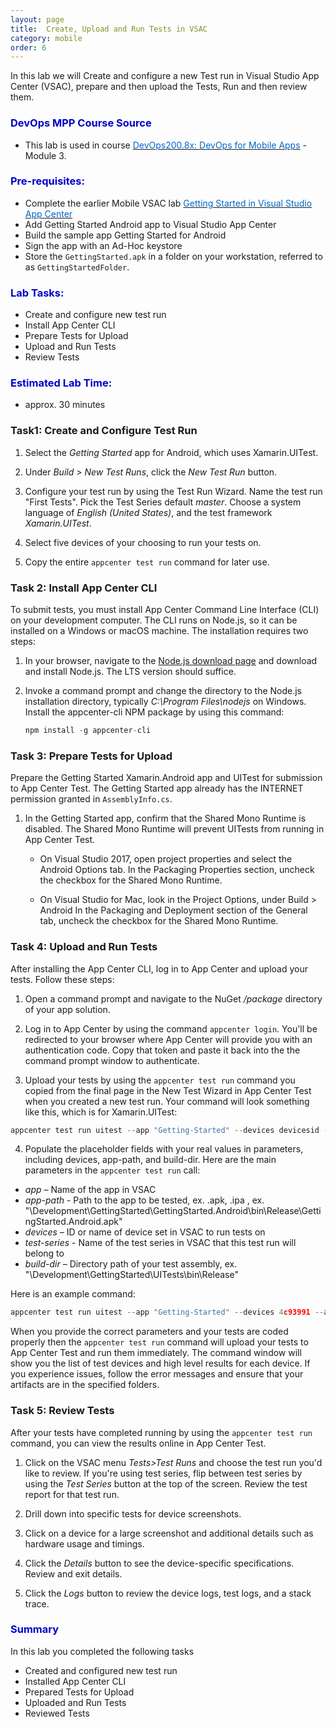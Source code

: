 ```yaml
---
layout: page
title:  Create, Upload and Run Tests in VSAC
category: mobile
order: 6
---
```



In this lab we will Create and configure a new Test run in Visual Studio App Center (VSAC), prepare and then upload the Tests, Run and then review them.


<h3><span style="color: #0000CD;">DevOps MPP Course Source </span></h3>

- This lab is used in course <a href="https://www.edx.org/course/devops-mobile-apps-microsoft-devops200-8x" target="_blank"><span style="color: #0066cc;" color="#0066cc">DevOps200.8x: DevOps for Mobile Apps</span></a> - Module 3.



<h3><span style="color: #0000CD;"> Pre-requisites:</span></h3>

- Complete the earlier Mobile VSAC lab <a href="http://microsoft.github.io/PartsUnlimited/mobile/200.8x-Mobile-GettingStartedinVSAC.html" target="_blank"><span style="color: #0066cc;" color="#0066cc">Getting Started in Visual Studio App Center</span></a>
- Add Getting Started Android app to Visual Studio App Center
- Build the sample app Getting Started for Android
- Sign the app with an Ad-Hoc keystore
- Store the `GettingStarted.apk` in a folder on your workstation, referred to as `GettingStartedFolder`.



<h3><span style="color: #0000CD;"> Lab Tasks:</span></h3> 

- Create and configure new test run
- Install App Center CLI
- Prepare Tests for Upload
- Upload and Run Tests
- Review Tests




<h3><span style="color: #0000CD;">Estimated Lab Time:</span></h3>

- approx. 30 minutes  



### Task1:  Create and Configure Test Run 

1. Select the *Getting Started* app for Android, which uses Xamarin.UITest.

2. Under *Build > New Test Runs*, click the *New Test Run* button.

3. Configure your test run by using the Test Run Wizard. Name the test run "First Tests". Pick the Test Series default *master*. Choose a system language of *English (United States)*, and the test framework *Xamarin.UITest*.

4. Select five devices of your choosing to run your tests on.

5. Copy the entire `appcenter test run` command for later use. 



### Task 2:  Install App Center CLI

To submit tests, you must install App Center Command Line Interface (CLI) on your development computer. The CLI runs on Node.js, so it can be installed on a Windows or macOS machine. The installation requires two steps:

1. In your browser, navigate to the [Node.js download page](https://nodejs.org/en/download/) and download and install Node.js. The LTS version should suffice.

2. Invoke a command prompt and change the directory to the Node.js installation directory, typically *C:\Program Files\nodejs* on Windows. Install the appcenter-cli NPM package by using this command:


      ```javascript
      npm install -g appcenter-cli
      ```


### Task 3:  Prepare Tests for Upload 

Prepare the Getting Started Xamarin.Android app and UITest for submission to App Center Test. The Getting Started app already has the INTERNET permission granted in `AssemblyInfo.cs`. 

1. In the Getting Started app, confirm that the Shared Mono Runtime is disabled. The Shared Mono Runtime will prevent UITests from running in App Center Test.

    - On Visual Studio 2017, open project properties and select the Android Options tab. In the Packaging Properties section, uncheck the checkbox for the Shared Mono Runtime.

    - On Visual Studio for Mac, look in the Project Options, under Build > Android In the Packaging and Deployment section of the General tab, uncheck the checkbox for the Shared Mono Runtime.




### Task 4:  Upload and Run Tests

After installing the App Center CLI, log in to App Center and upload your tests. Follow these steps:

1. Open a command prompt and navigate to the NuGet */package* directory of your app solution.

2. Log in to App Center by using the command `appcenter login`. You'll be redirected to your browser where App Center will provide you with an authentication code. Copy that token and paste it back into the the command prompt window to authenticate.

3. Upload your tests by using the `appcenter test run` command you copied from the final page in the New Test Wizard in App Center Test when you created a new test run. Your command will look something like this, which is for Xamarin.UITest:

```javascript
appcenter test run uitest --app "Getting-Started" --devices devicesid --app-path pathToFile.apk  --test-series "First Tests" --locale "en_US" --build-dir pathToUITestBuildDir
```

4. Populate the placeholder fields with your real values in parameters, including devices, app-path, and build-dir. Here are the main parameters in the `appcenter test run` call:

- *app* – Name of the app in VSAC  
- *app-path* - Path to the app to be tested, ex. .apk, .ipa , ex. "\Development\GettingStarted\GettingStarted.Android\bin\Release\GettingStarted.Android.apk"
- *devices* – ID or name of device set in VSAC to run tests on  
- *test-series* - Name of the test series in VSAC that this test run will belong to  
- *build-dir* – Directory path of your test assembly, ex. "\Development\GettingStarted\UITests\bin\Release"

Here is an example command:

```javascript
appcenter test run uitest --app "Getting-Started" --devices 4c93991 --app-path "\Development\GettingStarted\GettingStarted.Android\bin\Release\GettingStarted.Android.apk"  --test-series "First Tests" --locale "en_US" --build-dir "\Development\GettingStarted\UITests\bin\Release"
```


When you provide the correct parameters and your tests are coded properly then the `appcenter test run` command will upload your tests to App Center Test and run them immediately. The command window will show you the list of test devices and high level results for each device. If you experience issues, follow the error messages and ensure that your artifacts are in the specified folders.


### Task 5: Review Tests

After your tests have completed running by using the `appcenter test run` command, you can view the results online in App Center Test.

1. Click on the VSAC menu *Tests>Test Runs* and choose the test run you'd like to review. If you're using test series, flip between test series by using the *Test Series* button at the top of the screen. Review the test report for that test run.

2. Drill down into specific tests for device screenshots.

3. Click on a device for a large screenshot and additional details such as hardware usage and timings.

4. Click the *Details* button to see the device-specific specifications. Review and exit details.

5. Click the *Logs* button to review the device logs, test logs, and a stack trace.







<h3><span style="color: #0000CD;"> Summary</span></h3>

In this lab you completed the following tasks 

- Created and configured new test run
- Installed App Center CLI
- Prepared Tests for Upload
- Uploaded and Run Tests
- Reviewed Tests

